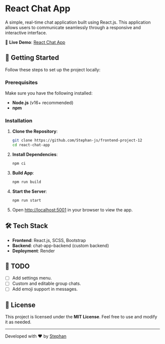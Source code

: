 # React Chat App

A simple, real-time chat application built using React.js. This application allows users to communicate seamlessly through a responsive and interactive interface.

🔗 **Live Demo**: [React Chat App](https://frontend-project-12-dyva.onrender.com)

## 🚀 Getting Started

Follow these steps to set up the project locally:

### Prerequisites

Make sure you have the following installed:

- **Node.js** (v16+ recommended)
- **npm**

### Installation

1. **Clone the Repository**:
   ```bash
   git clone https://github.com/Stephan-js/frontend-project-12
   cd react-chat-app
   ```

2. **Install Dependencies**:
   ```bash
   npm ci
   ```

   
3. **Build App**:
   ```bash
   npm run build
   ```

4. **Start the Server**:
   ```bash
   npm run start
   ```

4. Open [http://localhost:5001](http://localhost:5001) in your browser to view the app.

## 🛠️ Tech Stack

- **Frontend**: React.js, SCSS, Bootstrap
- **Backend**: chat-app-backend (custom backend)
- **Deployment**: Render

## 📄 TODO

- [ ] Add settings menu.
- [ ] Custom and editable group chats.
- [ ] Add emoji support in messages.

## 📝 License

This project is licensed under the **MIT License**. Feel free to use and modify it as needed.

---

Developed with ❤️ by [Stephan](https://github.com/Stephan-js)
